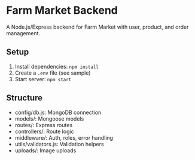 # Farm Market Backend

A Node.js/Express backend for Farm Market with user, product, and order management.

## Setup
1. Install dependencies: `npm install`
2. Create a `.env` file (see sample)
3. Start server: `npm start`

## Structure
- config/db.js: MongoDB connection
- models/: Mongoose models
- routes/: Express routes
- controllers/: Route logic
- middleware/: Auth, roles, error handling
- utils/validators.js: Validation helpers
- uploads/: Image uploads

